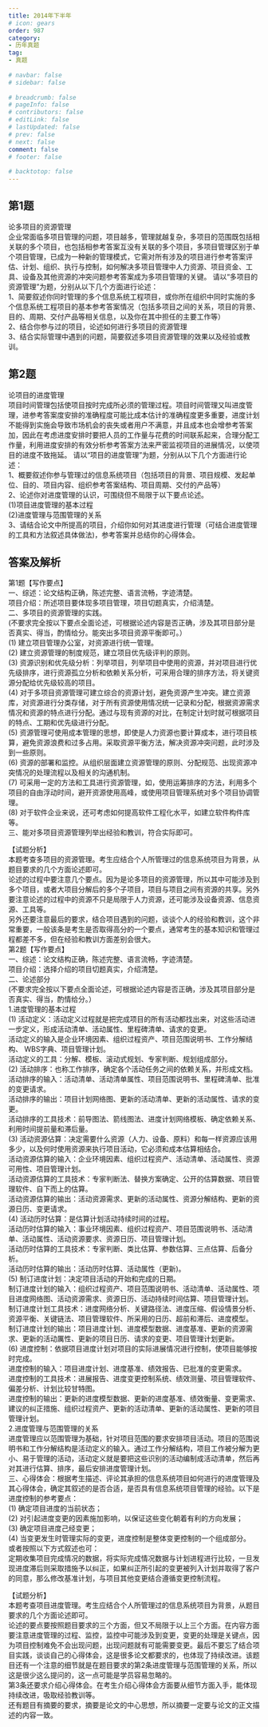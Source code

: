 ```yaml
---  
title: 2014年下半年  
# icon: gears  
order: 987  
category:  
- 历年真题  
tag:  
- 真题  
  
# navbar: false  
# sidebar: false  
  
# breadcrumb: false  
# pageInfo: false  
# contributors: false  
# editLink: false  
# lastUpdated: false  
# prev: false  
# next: false  
comment: false  
# footer: false  
  
# backtotop: false  
---  
```

## 第1题 ##

论多项目的资源管理  
企业常面临多项目管理的问题，项目越多，管理就越复杂，多项目的范围既包括相关联的多个项目，也包括相参考答案互没有关联的多个项目，多项目管理区别于单个项目管理，已成为一种新的管理模式，它需对所有涉及的项目进行参考答案评估、计划、组织、执行与控制，如何解决多项目管理中人力资源、项目资金、工具、设备及其他资源的冲突问题参考答案成为多项目管理的关键。 请以“多项目的资源管理”为题，分别从以下几个方面进行论述：  
1、简要叙述你同时管理的多个信息系统工程项目，或你所在组织中同时实施的多个信息系统工程项目的基本参考答案情况（包括多项目之间的关系，项目的背景、目的、周期、交付产品等相关信息，以及你在其中担任的主要工作等）  
2、结合你参与过的项目，论述如何进行多项目的资源管理  
3、结合实际管理中遇到的问题，简要叙述多项目资源管理的效果以及经验或教训。  


## 第2题 ##

论项目的进度管理  
项目时间管理包括使项目按时完成所必须的管理过程。项目时间管理又叫进度管理，进参考答案度安排的准确程度可能比成本估计的准确程度更多重要，进度计划不能得到实施会导致市场机会的丧失或者用户不满意，并且成本也会增参考答案加，因此在考虑进度安排时要把人员的工作量与花费的时间联系起来，合理分配工作量，利用进度安排的有效分析参考答案方法来严密监视项目的进展情况，以使项目的进度不致拖延。 请以“项目的进度管理”为题，分别从以下几个方面进行论述：  
1、概要叙述你参与管理过的信息系统项目（包括项目的背景、项目规模、发起单位、目的、项目内容、组织参考答案结构、项目周期、交付的产品等）  
2、论述你对进度管理的认识，可围绕但不局限于以下要点论述。  
(1)项目进度管理的基本过程  
(2)进度管理与范围管理的关系  
3、请结合论文中所提高的项目，介绍你如何对其进度进行管理（可结合进度管理的工具和方法叙述具体做法)，参考答案并总结你的心得体会。  
  


## 答案及解析 ##

  

第1题【写作要点】  
一、综述：论文结构正确，陈述完整、语言流畅，字迹清楚。  
项目介绍：所述项目要体现多项目管理，项目切题真实，介绍淸楚。  
二、多项目的资源管理的实践。  
(不要求完全按以下要点全面论述，可根据论述内容是否正确，涉及其项目部分是否真实、得当，酌情给分。能突出多项目资源平衡即可。）  
(1) 建立项目管理办公室，对资源进行统一管理。  
(2) 建立资源管理的制度规范，建立项目优先级评判的原则。  
(3) 资源识别和优先级分析：列举项目，列举项目中使用的资源，并对项目进行优先级排序，进行资源孤立分析和依赖关系分析，可采用合理的排序方法，将关键资源分配给优先级较高的项目。  
(4) 对于多项目资源管理可建立综合的资源计划，避免资源产生冲突。建立资源库，对资源进行分类存储，对于所有资源使用情况统一记录和分配，根据资源需求情况和资源的特点进行分配。通过与现有资源的对比，在制定计划时就可根据项目的特点、工期和优先级进行分配。  
(5) 资源管理可使用成本管理的思想，即使是人力资源也要计算成本，进行项目核算，避免资源浪费和过多占用。采取资源平衡方法，解决资源冲突问题，此时涉及到一些原则。  
(6) 资源的部署和监控。从组织层面建立资源管理的原则、分配规范、出现资源冲突情况的处理流程以及相关的沟通机制。  
(7) 可采用一定的方法和工具进行资源管理，如，使用运筹排序的方法，利用多个项目的自由浮动时间，避开资源使用高峰，或使用项目管理系统对多个项目协调管理。  
(8) 对于软件企业来说，还可考虑如何提高软件工程化水平，如建立软件构件库等。  
三、能对多项目资源管理列举出经验和教训，符合实际即可。  
  
【试题分析】  
本题考查多项目的资源管理。考生应结合个人所管理过的信息系统项目为背景，从题目要求的几个方面论述即可。  
论述的过程中要注意几个要点。因为是论多项目的资源管理，所以其中可能涉及到多个项目，或者大项目分解后的多个子项目，项目与项目之间有资源的共享。另外要注意论述的过程中的资源不只是局限于人力资源，还可能涉及设备资源、信息资源、工具等。  
另外还要注意最后的要求，结合项目遇到的问题，谈谈个人的经验和教训，这个非常重要，一般该条是考生是否取得高分的一个要点，通常考生的基本知识和管理过程都差不多，但在经验和教训方面差别会很大。  
第2题【写作要点】  
一、综述：论文结构正确，陈述完整、语言流畅，字迹清楚。  
项目介绍：选择介绍的项目切题真实，介绍清楚。  
二、论述部分  
(不要求完全按以下要点全面论述，可根据论述内容是否正确，涉及其项目部分是否真实、得当，酌情给分。）  
1.进度管理的基本过程  
(1) 活动定义：活动定义过程就是把完成项目的所有活动都找出来，对这些活动进一步定义，形成活动清单、活动属性、里程碑清单、请求的变更。  
活动定义的输入是企业环境因素、组织过程资产、项目范围说明书、工作分解结构、 WBS字典、项目管理计划。  
活动定义的工具：分解、模板、滚动式规划、专家判断、规划组成部分。  
(2) 活动排序：也称工作排序，确定各个活动任务之间的依赖关系，并形成文档。活动排序的输入：活动清单、活动清单属性、项目范围说明书、里程碑淸单、批准的变更请求。  
活动排序的输出：项目计划网络图、更新的活动清单、更新的活动属性、请求的变更。  
活动排序的工具技术：前导图法、箭线图法、进度计划网络模板、确定依赖关系、利用时间提前量和滞后量。  
(3) 活动资源佔算：决定需要什么资源（人力、设备、原料）和每一样资源应该用多少，以及何时使用资源来执行项目活动，它必须和成本估算相结合。  
活动资源估算的输入：企业环境因素、组织过程资产、活动清单、活动属性、资源可用性、项目管理计划。  
活动资源估算的工具技术：专家判断法、替换方案确定、公开的估算数据、项目管理软件、自下而上的估算。  
活动资源估算的输出：活动资源需求、更新的活动属性、资源分解结构、更新的资源日历、变更请求。  
(4) 活动历时佔算：是估算计划活动持续时间的过程。  
活动历时估算的输入：事业环境因素、组织过程资产、项目范围说明书、活动清单、活动属性、活动资源要求、资源日历、项目管理计划。  
活动历时估算的工具技术：专家判断、类比估算、参数估算、三点估算、后备分析。  
活动历时估算的输出：活动历时估算、活动属性（更新)。  
(5) 制订进度计划：决定项目活动的开始和完成的日期。  
制订进度计划的输入：组织过程资产、项目范围说明书、活动清单、活动属性、项目进度网络图、活动资源需求、资源日历、活动持续时间估算、项目管理计划。  
制订进度计划工具技术：进度网络分析、关键路径法、进度压缩、假设情景分析、 资源平衡、关键链法、项目管理软件、所采用的日历、超前和滞后、进度模型。  
制订进度计划的输出：项目进度计划、进度模型数据、进度基准、更新的资源需求、更新的活动厲性、更新的项目日历、请求的变更、项目管理计划更新。  
(6) 进度控制：依据项目进度计划对项目的实际进展情况进行控制，使项目能够按时完成。  
进度控制的输入：项目进度计划、进度基准、绩效报告、已批准的变更需求。  
进度控制的工具技术：进展报告、进度变更控制系统、绩效测量、项目管理软件、偏差分析、计划比较甘特图。  
进度控制的输出：更新的进度模型数据、更新的进度基准、绩效衡量、变更需求、建议的纠正措施、组织过程资产、更新的活动清单、更新的活动属性、更新的项目管理计划。  
2.进度管理与范围管理的关系  
进度管理应以范围管理为基础，针对项目范围的要求安排项目活动。项目的范围说明书和工作分解结构是活动定义的输入。通过工作分解结构，项目工作被分解为更小、易于管理的活动，活动定义就是要把这些识别的活动编制成活动清单，然后再对其进行估算、排序，最后安排进度管理计划。  
三、心得体会：根据考生描述、评论其承担的信息系统项目如何进行的进度管理及其心得体会，确定其叙述的是否合适，是否具有信息系统项目管理的经验。以下是进度控制的参考要点：  
(1) 确定项目进度的当前状态；  
(2) 对引起进度变更的因素施加影响，以保证这些变化朝着有利的方向发展；  
(3) 确定项目进度己经变更；  
(4) 当变更发生时管理实际的变更，进度控制是整体变更控制的一个组成部分。  
或者按照以下方式叙述也可：  
定期收集项目完成情况的数据，将实际完成情况数据与计划进程进行比较，一旦发现进度滞后则采取措施予以纠正，如果纠正所引起的变更被列入计划并取得了客户的同意，那么修改基准计划，与项目其他变更结合遵循变更控制流程。  
  
【试题分析】  
本题考查项目进度管理。考生应结合个人所管理过的信息系统项目为背景，从题目要求的几个方面论述即可。  
论述的要点要按照题目要求的三个方面，但又不局限于以上三个方面。在内容方面要注意进度管理的过程、监控，监控中可能涉及到变更，变更的处理是关键点，因为项目控制难免不会出现问题，出现问题就有可能需要变更。最后不要忘了结合项目实践，谈谈自己的心得体会，这是很多论文都要求的，也体现了持续改进。该题目还有一个注意的细节就是在题目要求的第2条进度管理与范围管理的关系，所以这是很少这么提问的，这一点可能是学员容易忽略的。  
第3条还要求介绍心得体会。在考生介绍心得体会方面要从细节方面入手，能体现持续改进，吸取经验教训等。  
还有题目有摘要的要求，摘要是论文的中心思想，所以摘要一定要与论文的正文描述的内容一致。  

